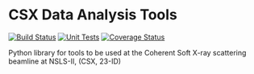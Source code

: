 CSX Data Analysis Tools
=======================



[![Build Status](https://travis-ci.org/NSLS-II-CSX/csxtools.svg?branch=master)](https://travis-ci.org/NSLS-II-CSX/csxtools)
[![Unit Tests](https://github.com/NSLS-II-CSX/csxtools/actions/workflows/tests.yml/badge.svg)](https://github.com/NSLS-II-CSX/csxtools/actions/workflows/tests.yml)
[![Coverage Status](https://coveralls.io/repos/NSLS-II-CSX/csxtools/badge.svg?branch=master&service=github)](https://coveralls.io/github/NSLS-II-CSX/csxtools?branch=master)


Python library for tools to be used at the Coherent Soft X-ray scattering 
beamline at NSLS-II, (CSX, 23-ID)
